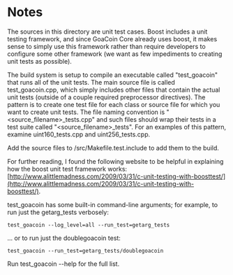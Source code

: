 # Notes
The sources in this directory are unit test cases.  Boost includes a
unit testing framework, and since GoaCoin Core already uses boost, it makes
sense to simply use this framework rather than require developers to
configure some other framework (we want as few impediments to creating
unit tests as possible).

The build system is setup to compile an executable called "test_goacoin"
that runs all of the unit tests.  The main source file is called
test_goacoin.cpp, which simply includes other files that contain the
actual unit tests (outside of a couple required preprocessor
directives).  The pattern is to create one test file for each class or
source file for which you want to create unit tests.  The file naming
convention is "<source_filename>_tests.cpp" and such files should wrap
their tests in a test suite called "<source_filename>_tests".  For an
examples of this pattern, examine uint160_tests.cpp and
uint256_tests.cpp.

Add the source files to /src/Makefile.test.include to add them to the build.

For further reading, I found the following website to be helpful in
explaining how the boost unit test framework works:
[http://www.alittlemadness.com/2009/03/31/c-unit-testing-with-boosttest/](http://www.alittlemadness.com/2009/03/31/c-unit-testing-with-boosttest/).

test_goacoin has some built-in command-line arguments; for
example, to run just the getarg_tests verbosely:

    test_goacoin --log_level=all --run_test=getarg_tests

... or to run just the doublegoacoin test:

    test_goacoin --run_test=getarg_tests/doublegoacoin

Run  test_goacoin --help   for the full list.

